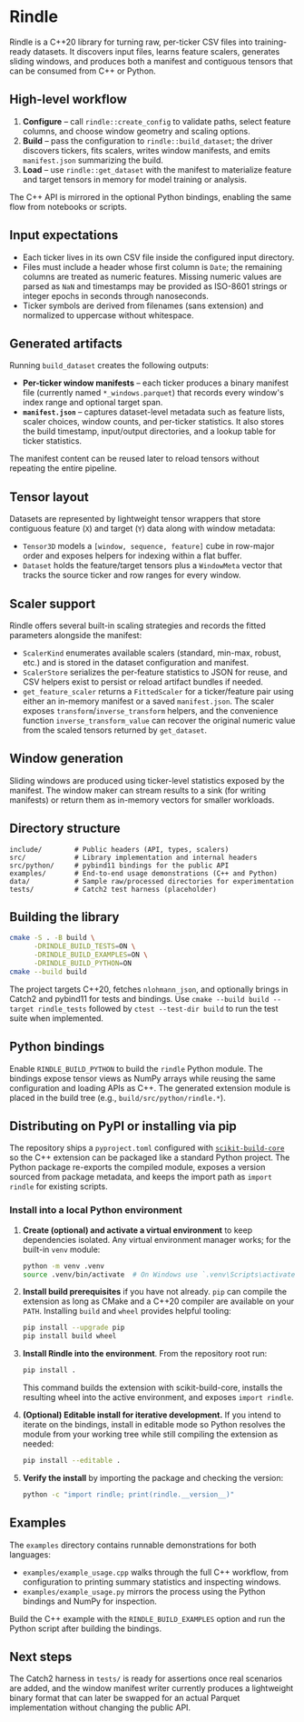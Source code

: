 # Rindle

Rindle is a C++20 library for turning raw, per-ticker CSV files into training-ready
datasets. It discovers input files, learns feature scalers, generates sliding
windows, and produces both a manifest and contiguous tensors that can be consumed
from C++ or Python.

## High-level workflow

1. **Configure** – call `rindle::create_config` to validate paths, select feature
   columns, and choose window geometry and scaling options.
2. **Build** – pass the configuration to `rindle::build_dataset`; the driver
   discovers tickers, fits scalers, writes window manifests, and emits
   `manifest.json` summarizing the build.
3. **Load** – use `rindle::get_dataset` with the manifest to materialize feature
   and target tensors in memory for model training or analysis.

The C++ API is mirrored in the optional Python bindings, enabling the same flow
from notebooks or scripts.

## Input expectations

* Each ticker lives in its own CSV file inside the configured input directory.
* Files must include a header whose first column is `Date`; the remaining columns
  are treated as numeric features. Missing numeric values are parsed as
  `NaN` and timestamps may be provided as ISO-8601 strings or integer epochs in
  seconds through nanoseconds.
* Ticker symbols are derived from filenames (sans extension) and normalized to
  uppercase without whitespace.

## Generated artifacts

Running `build_dataset` creates the following outputs:

* **Per-ticker window manifests** – each ticker produces a binary manifest file
  (currently named `*_windows.parquet`) that records every window's index range
  and optional target span.
* **`manifest.json`** – captures dataset-level metadata such as feature lists,
  scaler choices, window counts, and per-ticker statistics. It also stores the
  build timestamp, input/output directories, and a lookup table for ticker
  statistics.

The manifest content can be reused later to reload tensors without repeating the
entire pipeline.

## Tensor layout

Datasets are represented by lightweight tensor wrappers that store contiguous
feature (`X`) and target (`Y`) data along with window metadata:

* `Tensor3D` models a `[window, sequence, feature]` cube in row-major order and
  exposes helpers for indexing within a flat buffer.
* `Dataset` holds the feature/target tensors plus a `WindowMeta` vector that
  tracks the source ticker and row ranges for every window.

## Scaler support

Rindle offers several built-in scaling strategies and records the fitted
parameters alongside the manifest:

* `ScalerKind` enumerates available scalers (standard, min-max, robust, etc.) and
  is stored in the dataset configuration and manifest.
* `ScalerStore` serializes the per-feature statistics to JSON for reuse, and CSV
  helpers exist to persist or reload artifact bundles if needed.
* `get_feature_scaler` returns a `FittedScaler` for a ticker/feature pair using
  either an in-memory manifest or a saved `manifest.json`. The scaler exposes
  `transform`/`inverse_transform` helpers, and the convenience function
  `inverse_transform_value` can recover the original numeric value from the
  scaled tensors returned by `get_dataset`.

## Window generation

Sliding windows are produced using ticker-level statistics exposed by the
manifest. The window maker can stream results to a sink (for writing manifests)
or return them as in-memory vectors for smaller workloads.

## Directory structure

```
include/        # Public headers (API, types, scalers)
src/            # Library implementation and internal headers
src/python/     # pybind11 bindings for the public API
examples/       # End-to-end usage demonstrations (C++ and Python)
data/           # Sample raw/processed directories for experimentation
tests/          # Catch2 test harness (placeholder)
```

## Building the library

```bash
cmake -S . -B build \
      -DRINDLE_BUILD_TESTS=ON \
      -DRINDLE_BUILD_EXAMPLES=ON \
      -DRINDLE_BUILD_PYTHON=ON
cmake --build build
```

The project targets C++20, fetches `nlohmann_json`, and optionally brings in
Catch2 and pybind11 for tests and bindings. Use
`cmake --build build --target rindle_tests` followed by `ctest --test-dir build`
to run the test suite when implemented.

## Python bindings

Enable `RINDLE_BUILD_PYTHON` to build the `rindle` Python module. The bindings
expose tensor views as NumPy arrays while reusing the same configuration and
loading APIs as C++. The generated extension
module is placed in the build tree (e.g., `build/src/python/rindle.*`).

## Distributing on PyPI or installing via pip

The repository ships a `pyproject.toml` configured with
[`scikit-build-core`](https://scikit-build-core.readthedocs.io/) so the C++
extension can be packaged like a standard Python project.
The Python package re-exports the compiled module, exposes a version sourced
from package metadata, and keeps the import path as `import rindle` for existing
scripts.

### Install into a local Python environment

1. **Create (optional) and activate a virtual environment** to keep dependencies
   isolated. Any virtual environment manager works; for the built-in `venv`
   module:

   ```bash
   python -m venv .venv
   source .venv/bin/activate  # On Windows use `.venv\Scripts\activate`
   ```

2. **Install build prerequisites** if you have not already. `pip` can compile
   the extension as long as CMake and a C++20 compiler are available on your
   `PATH`. Installing `build` and `wheel` provides helpful tooling:

   ```bash
   pip install --upgrade pip
   pip install build wheel
   ```

3. **Install Rindle into the environment**. From the repository root run:

   ```bash
   pip install .
   ```

   This command builds the extension with scikit-build-core, installs the
   resulting wheel into the active environment, and exposes `import rindle`.

4. **(Optional) Editable install for iterative development.** If you intend to
   iterate on the bindings, install in editable mode so Python resolves the
   module from your working tree while still compiling the extension as needed:

   ```bash
   pip install --editable .
   ```

5. **Verify the install** by importing the package and checking the version:

   ```bash
   python -c "import rindle; print(rindle.__version__)"
   ```
## Examples

The `examples` directory contains runnable demonstrations for both languages:

* `examples/example_usage.cpp` walks through the full C++ workflow, from
  configuration to printing summary statistics and inspecting windows.
* `examples/example_usage.py` mirrors the process using the Python bindings and
  NumPy for inspection.

Build the C++ example with the `RINDLE_BUILD_EXAMPLES` option and run the Python
script after building the bindings.

## Next steps

The Catch2 harness in `tests/` is ready for assertions once real scenarios are
added, and the window manifest writer currently produces a lightweight binary
format that can later be swapped for an actual Parquet implementation without
changing the public API.